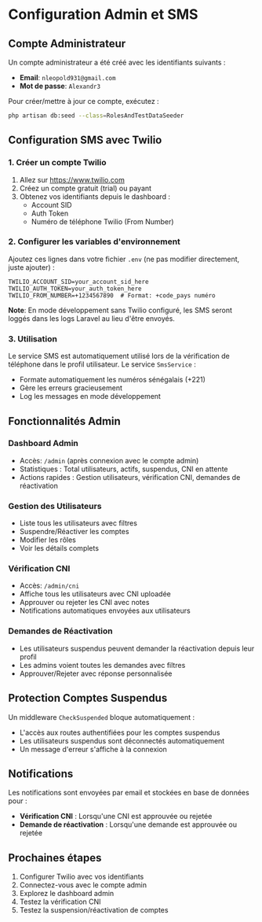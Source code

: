 # Configuration Admin et SMS

## Compte Administrateur

Un compte administrateur a été créé avec les identifiants suivants :
- **Email**: `nleopold931@gmail.com`
- **Mot de passe**: `Alexandr3`

Pour créer/mettre à jour ce compte, exécutez :
```bash
php artisan db:seed --class=RolesAndTestDataSeeder
```

## Configuration SMS avec Twilio

### 1. Créer un compte Twilio
1. Allez sur https://www.twilio.com
2. Créez un compte gratuit (trial) ou payant
3. Obtenez vos identifiants depuis le dashboard :
   - Account SID
   - Auth Token
   - Numéro de téléphone Twilio (From Number)

### 2. Configurer les variables d'environnement

Ajoutez ces lignes dans votre fichier `.env` (ne pas modifier directement, juste ajouter) :

```env
TWILIO_ACCOUNT_SID=your_account_sid_here
TWILIO_AUTH_TOKEN=your_auth_token_here
TWILIO_FROM_NUMBER=+1234567890  # Format: +code_pays numéro
```

**Note**: En mode développement sans Twilio configuré, les SMS seront loggés dans les logs Laravel au lieu d'être envoyés.

### 3. Utilisation

Le service SMS est automatiquement utilisé lors de la vérification de téléphone dans le profil utilisateur. Le service `SmsService` :
- Formate automatiquement les numéros sénégalais (+221)
- Gère les erreurs gracieusement
- Log les messages en mode développement

## Fonctionnalités Admin

### Dashboard Admin
- Accès: `/admin` (après connexion avec le compte admin)
- Statistiques : Total utilisateurs, actifs, suspendus, CNI en attente
- Actions rapides : Gestion utilisateurs, vérification CNI, demandes de réactivation

### Gestion des Utilisateurs
- Liste tous les utilisateurs avec filtres
- Suspendre/Réactiver les comptes
- Modifier les rôles
- Voir les détails complets

### Vérification CNI
- Accès: `/admin/cni`
- Affiche tous les utilisateurs avec CNI uploadée
- Approuver ou rejeter les CNI avec notes
- Notifications automatiques envoyées aux utilisateurs

### Demandes de Réactivation
- Les utilisateurs suspendus peuvent demander la réactivation depuis leur profil
- Les admins voient toutes les demandes avec filtres
- Approuver/Rejeter avec réponse personnalisée

## Protection Comptes Suspendus

Un middleware `CheckSuspended` bloque automatiquement :
- L'accès aux routes authentifiées pour les comptes suspendus
- Les utilisateurs suspendus sont déconnectés automatiquement
- Un message d'erreur s'affiche à la connexion

## Notifications

Les notifications sont envoyées par email et stockées en base de données pour :
- **Vérification CNI** : Lorsqu'une CNI est approuvée ou rejetée
- **Demande de réactivation** : Lorsqu'une demande est approuvée ou rejetée

## Prochaines étapes

1. Configurer Twilio avec vos identifiants
2. Connectez-vous avec le compte admin
3. Explorez le dashboard admin
4. Testez la vérification CNI
5. Testez la suspension/réactivation de comptes

